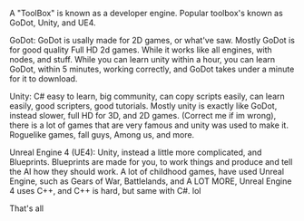 A "ToolBox" is known as a developer engine. 
Popular toolbox's known as GoDot, Unity, and UE4.

GoDot: GoDot is usally made for 2D games, or what've saw. Mostly GoDot is for good quality Full HD 2d games. While it works like all engines, with nodes, and stuff.
While you can learn unity within a hour, you can learn GoDot, within 5 minutes, working correctly, and GoDot takes under a minute for it to download.

Unity: C# easy to learn, big community, can copy scripts easily, can learn easily, good scripters, good tutorials. Mostly unity is exactly like GoDot, instead slower,
full HD for 3D, and 2D games. (Correct me if im wrong), there is a lot of games that are very famous and unity was used to make it. Roguelike games, fall guys, Among us,
and more.

Unreal Engine 4 (UE4): Unity, instead a little more complicated, and Blueprints. Blueprints are made for you, to work things and produce and tell the AI how they should
work. A lot of childhood games, have used Unreal Engine, such as Gears of War, Battlelands, and A LOT MORE, Unreal Engine 4 uses C++, and C++ is hard, but same with C#.
lol

That's all
